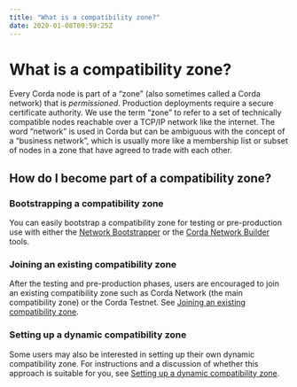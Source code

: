 ```yaml
---
title: "What is a compatibility zone?"
date: 2020-01-08T09:59:25Z
---
```




# What is a compatibility zone?
Every Corda node is part of a “zone” (also sometimes called a Corda network) that is *permissioned*. Production
            deployments require a secure certificate authority. We use the term “zone” to refer to a set of technically compatible
            nodes reachable over a TCP/IP network like the internet. The word “network” is used in Corda but can be ambiguous with
            the concept of a “business network”, which is usually more like a membership list or subset of nodes in a zone that
            have agreed to trade with each other.


## How do I become part of a compatibility zone?

### Bootstrapping a compatibility zone
You can easily bootstrap a compatibility zone for testing or pre-production use with either the
                    [Network Bootstrapper](network-bootstrapper.md) or the [Corda Network Builder](network-builder.md) tools.


### Joining an existing compatibility zone
After the testing and pre-production phases, users are encouraged to join an existing compatibility zone such as Corda
                    Network (the main compatibility zone) or the Corda Testnet. See [Joining an existing compatibility zone](joining-a-compatibility-zone.md).


### Setting up a dynamic compatibility zone
Some users may also be interested in setting up their own dynamic compatibility zone. For instructions and a discussion
                    of whether this approach is suitable for you, see [Setting up a dynamic compatibility zone](setting-up-a-dynamic-compatibility-zone.md).


